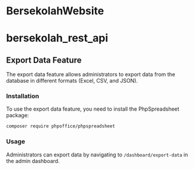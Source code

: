 # BersekolahWebsite
# bersekolah_rest_api

## Export Data Feature

The export data feature allows administrators to export data from the database in different formats (Excel, CSV, and JSON).

### Installation

To use the export data feature, you need to install the PhpSpreadsheet package:

```bash
composer require phpoffice/phpspreadsheet
```

### Usage

Administrators can export data by navigating to `/dashboard/export-data` in the admin dashboard.

